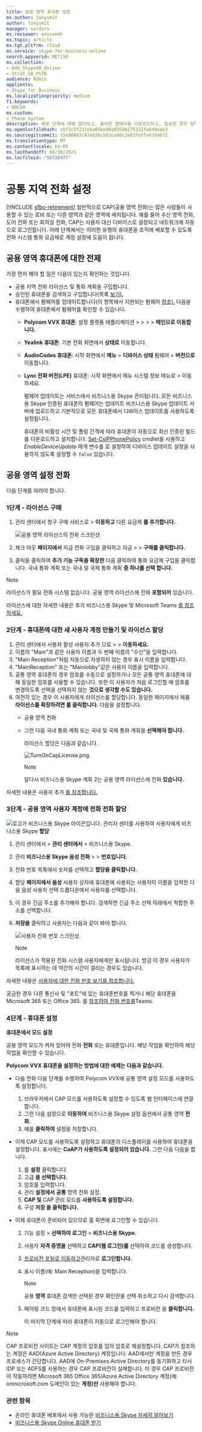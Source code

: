 ```yaml
---
title: 공용 영역 휴대폰 설정
ms.author: tonysmit
author: tonysmit
manager: serdars
ms.reviewer: wasseemh
ms.topic: article
ms.tgt.pltfrm: cloud
ms.service: skype-for-business-online
search.appverid: MET150
ms.collection:
- Adm_Skype4B_Online
- Strat_SB_PSTN
audience: Admin
appliesto:
- Skype for Business
ms.localizationpriority: medium
f1.keywords:
- NOCSH
ms.custom:
- Phone System
description: 배포 단계에 대해 알아보고, 올바른 펌웨어를 다운로드하고, 필요한 경우 업데이트하고, 라이선스를 할당하고, 공통 영역 휴대폰에 대한 설정을 구성합니다.
ms.openlocfilehash: cbf1c5f211eba09ee90a0358b175332fa64de4e2
ms.sourcegitcommit: 15e90083c47eb5bcb03ca80c2e83feffe67646f2
ms.translationtype: MT
ms.contentlocale: ko-KR
ms.lasthandoff: 08/30/2021
ms.locfileid: "58726977"
---
```

# <a name="set-up-common-area-phones"></a>공통 지역 전화 설정

[!INCLUDE [sfbo-retirement](../../../Hub/includes/sfbo-retirement.md)]
일반적으로 CAP(공용 영역 전화)는 많은 사람들이 사용할 수 있는 로비 또는 다른 영역과 같은 영역에 배치됩니다. 예를 들어 수신 영역 전화, 도어 전화 또는 회의실 전화, CAP는 사용자 대신 디바이스로 설정되고 네트워크에 자동으로 로그인됩니다. 아래 단계에서는 이러한 유형의 휴대폰을 조직에 배포할 수 있도록 전화 시스템 통화 요금제로 계정 설정에 도움이 됩니다.

## <a name="prerequisites-for-common-area-phones"></a>공용 영역 휴대폰에 대한 전제

가장 먼저 해야 할 일은 다음이 있는지 확인하는 것입니다.

- 공용 지역 전화 라이선스 및 통화 계획을 구입합니다.
- 승인된 휴대폰을 검색하고 구입합니다(목록 [보기).](deploying-skype-for-business-online-phones.md)
- 휴대폰에서 펌웨어를 업데이트합니다(이 항목에서 지원되는 펌웨어 [참조).](getting-phones-for-skype-for-business-online.md)  다음을 수행하여 휴대폰에서 펌웨어를 확인할 수 있습니다.
  - **Polycom VVX 휴대폰**: 설정 플랫폼 애플리케이션  >    >    >    >  **메인으로 이동합니다.**
  - **Yealink 휴대폰**: 기본 전화 화면에서 **상태로** 이동합니다.
  - **AudioCodes 휴대폰**: 시작 화면에서 **메뉴**  >  **디바이스 상태** 펌웨어  >  **버전으로** 이동합니다.
  - **Lync 전화 버전(LPE)** 휴대폰: 시작 화면에서 메뉴 시스템 정보 메뉴로  >   이동하세요.

    펌웨어 업데이트는 서비스에서 비즈니스용 Skype 관리됩니다. 모든 비즈니스용 Skype 인증된 휴대폰의 펌웨어는 업데이트 비즈니스용 Skype 업데이트 서버에 업로드하고 기본적으로 모든 휴대폰에서 디바이스 업데이트를 사용하도록 설정됩니다.

    휴대폰의 비활성 시간 및 폴링 간격에 따라 휴대폰이 자동으로 최신 인증된 빌드를 다운로드하고 설치합니다. [Set-CsIPPhonePolicy](/powershell/module/skype/set-csipphonepolicy) cmdlet을 사용하고 *EnableDeviceUpdate* 매개 변수를 로 설정하여 디바이스 업데이트 설정을 사용하지 않도록 설정할 수 `false` 있습니다.

## <a name="setting-up-a-common-area-phone"></a>공용 영역 설정 전화
다음 단계를 따라야 합니다.

### <a name="step-1---buy-the-licenses"></a>1단계 - 라이선스 구매
1. 관리 센터에서 청구 구매 서비스로  >  **이동하고** 다른 요금제 **를 추가합니다.**

    ![공용 영역 라이선스의 전화 스크린샷.](../../images/cap-license.png)
2. 체크 아웃 **페이지에서** 지금 전화 구입을 클릭하고 지금 >  >   **구매를 클릭합니다.** 
3. 클릭을 클릭하여 **추가 기능 구독을 확장한** 다음 클릭하여 통화 요금제 구입을 클릭합니다. 국내 통화  계획 또는 국내 및 국제 통화 계획 **중 하나를 선택 합니다.**

> [!Note]
> 라이선스가 필요 전화 시스템 없습니다. 공용 영역 라이선스에 전화 **포함되어** 있습니다.

라이선스에 대한 자세한 내용은 추가 비즈니스용 Skype 및 Microsoft Teams [를 참조하세요.](../../skype-for-business-and-microsoft-teams-add-on-licensing/skype-for-business-and-microsoft-teams-add-on-licensing.md)

### <a name="step-2---create-a-new-user-account-for-the-phone-and-assign-the-licenses"></a>2단계 - 휴대폰에 대한 새 사용자 계정 만들기 및 라이선스 할당
1. 관리 센터에서 사용자 활성 사용자 추가 으로  >    >  **이동하세요.**
2. 이름의  "Main"과 같은 사용자 이름과 두 번째 이름의 "수신"을 입력합니다.
3. "Main  Reception"처럼 자동으로 자생하지 않는 경우 표시 이름을 입력합니다.
4. "MainReception" 또는 "Mainlobby"같은 사용자 이름을 입력합니다. 
5. 공통 영역 휴대폰의 경우 암호를 수동으로 설정하거나 모든 공통 영역 휴대폰에 대해 동일한 암호를 사용할 수 있습니다. 또한 이 사용자가 처음 로그인할 때 암호를 변경하도록 선택을 선택하지 않는 **것으로 생각할 수도 있습니다.**
6. 여전히 있는 경우 이 사용자에게 라이선스를 할당합니다. 동일한 페이지에서 제품 **라이선스를 확장하려면 를 클릭합니다.** 다음을 설정합니다.
   - 공용 영역 전화
   - 그런 다음 국내 통화  계획 또는 국내 및 국제 통화 계획을 **선택해야 합니다.**

     라이선스 할당은 다음과 같습니다.

     ![TurnOnCapLicense.png.](../../images/cap-license-turn-on.png)

     > [!Note]
     > 알다시 비즈니스용 Skype 계획 2는 공용 영역 라이선스에 전화 **있습니다.**

자세한 내용은 사용자 추가 [를 참조합니다.](https://support.office.com/article/1970f7d6-03b5-442f-b385-5880b9c256ec)

### <a name="step-3---assign-a-phone-number-to-the-common-area-phone-user-account"></a>3단계 - 공용 영역 사용자 계정에 전화 전화 할당

![로고가 비즈니스용 Skype 아이콘입니다.](../../images/sfb-logo-30x30.png) 관리자 센터를 사용하여 사용자에게 비즈니스용 Skype **할당**

1. 관리 센터에서 > **관리 센터에서**  >  비즈니스용 Skype.
2. 관리 **비즈니스용 Skype 음성 전화**  >     >  **번호입니다.**
3. 전화 번호 목록에서 숫자를 선택하고 **할당을 클릭합니다.**
4. 할당 **페이지에서** **음성** 사용자 상자에 휴대폰에 사용되는 사용자의 이름을 입력한 다음 음성 사용자  선택 드롭다운에서 사용자를 선택합니다.
5. 이 경우 긴급 주소를 추가해야 합니다. 검색하면 긴급 주소  선택 아래에서 적합한 주소를 선택합니다.
6. **저장을** 클릭하고 사용자는 다음과 같이 봐야 합니다.

    ![사용자 전화 번호 스크린샷.](../../images/cap-user-number.png)

   > [!Note]
   > 라이선스가 적용된 전화 시스템 사용자에게만 표시됩니다.  방금 이 경우 사용자가 목록에 표시하는 데 약간의 시간이 걸리는 경우도 있습니다.

자세한 내용은 [사용자에 대한 전화 번호 보기를 참조합니다.](/microsoftteams/getting-phone-numbers-for-your-users)

궁금한 경우 다른 통신사 및 "포트"에 있는 휴대폰번호를 찍거나 해당 휴대폰을 Microsoft 365 또는 Office 365. 를 [참조하여 전화 번호를](/microsoftteams/phone-number-calling-plans/transfer-phone-numbers-to-teams)Teams.

### <a name="step-4---setting-up-your-phone"></a>4단계 - 휴대폰 설정

**휴대폰에서 모드 설정**

공용 영역 모드가 켜져 있어야 전화 **전화** 또는 휴대폰입니다. 해당 작업을 확인하여 해당 작업을 확인할 수 있습니다.

**Polycom VVX 휴대폰을 설정하는 방법에 대한 예제는 다음과 같습니다.**

- 다음 전화 다음 단계를 수행하여 Polycom VVX에 공통 영역 설정 모드를 사용하도록 설정합니다.
    1. 브라우저에서 CAP 모드를 사용하도록 설정할 수 있도록 웹 인터페이스에 연결합니다.
    2. 그런 다음  설정으로 **이동하여** 비즈니스용 Skype 설정 옵션에서 공통 영역 **전화.**
    3. 예를 **클릭하여** 설정을 저장합니다.

- 이제 CAP 모드를 사용하도록 설정하고 휴대폰의 디스플레이를 사용하여 휴대폰을 설정합니다. 표시에는 **CaAP가 사용하도록 설정되어 있습니다.** 그런 다음 다음을 합니다.

    1. 를 **설정** 클릭합니다.
    2. 고급 **을 선택합니다.**
    3. 암호를 입력합니다.
    4. 관리 **설정에서** **공통** 영역 전화 설정.
    5. **CAP 및** CAP 관리 모드를 **사용하도록 설정합니다.**
    6. 구성 **저장 을 클릭합니다.**

- 이제 휴대폰이 준비되어 있으므로 홈 화면에 로그인할 수 있습니다.

    1. 기능 설정   >  **선택하여 로그인**  >  **비즈니스용 Skype.**
    2. 사용자 **자격 증명을** 선택하고 **CAP(웹 로그인)를** 선택하여 코드를 생성합니다.
    3. [프로비전 포털로 이동하고](https://aka.ms/skypecap)관리자로 **로그인합니다.**
    4. 표시 이름(예: Main Reception)을 입력합니다.

       > [!Note]
       > 공용 **영역** 휴대폰 검색만 선택된 경우 확인란을 선택 취소하고 다시 검색합니다.

    5. 페어링 코드 창에서 휴대폰에 표시된 코드를 입력하고 프로비전 을 **클릭합니다.**

        이 마지막 단계에 따라 휴대폰이 자동으로 로그인해야 합니다.


> [!NOTE]
> CAP 프로비전 사이트는 CAP 계정의 암호를 임의 암호로 재설정합니다. CAP가 참조하는 계정은 AAD(Azure Active Directory) 계정입니다. AAD에서만 계정을 만든 경우 프로세스가 간단합니다. AAD에 On-Premises Active Directory를 동기화하고 타사 IDP 또는 ADFS를 사용하는 경우 CAP 프로비전이 실패합니다. 이 경우 CAP 프로비전이 작동하려면 Microsoft 365 Office 365/Azure Active Directory 계정(예: onmicrosoft.com 도메인이 있는 **계정)만** 사용해야 합니다.


### <a name="related-topics"></a>관련 항목

- 온라인 휴대폰 배포에서 사용 가능한 [비즈니스용 Skype 자세히 알아보기](deploying-skype-for-business-online-phones.md)
- [비즈니스용 Skype Online 휴대폰 받기](getting-phones-for-skype-for-business-online.md)
